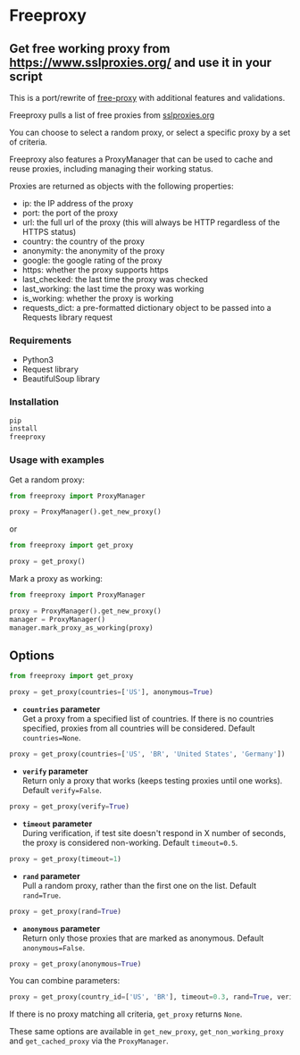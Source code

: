# Freeproxy

## Get free working proxy from <https://www.sslproxies.org/> and use it in your script

This is a port/rewrite of [free-proxy](https://github.com/jundymek/free-proxy) with additional features and validations.

Freeproxy pulls a list of free proxies from [sslproxies.org](https://www.sslproxies.org/)

You can choose to select a random proxy, or select a specific proxy by a set of criteria.

Freeproxy also features a ProxyManager that can be used to cache and reuse proxies, including managing their working
status.

Proxies are returned as objects with the following properties:

- ip: the IP address of the proxy
- port: the port of the proxy
- url: the full url of the proxy (this will always be HTTP regardless of the HTTPS status)
- country: the country of the proxy
- anonymity: the anonymity of the proxy
- google: the google rating of the proxy
- https: whether the proxy supports https
- last_checked: the last time the proxy was checked
- last_working: the last time the proxy was working
- is_working: whether the proxy is working
- requests_dict: a pre-formatted dictionary object to be passed into a Requests library request

### Requirements

- Python3
- Request library
- BeautifulSoup library

### Installation

```python
pip
install
freeproxy
```

### Usage with examples

Get a random proxy:

```python
from freeproxy import ProxyManager

proxy = ProxyManager().get_new_proxy()
```

or

```python
from freeproxy import get_proxy

proxy = get_proxy()
```


Mark a proxy as working:
```python
from freeproxy import ProxyManager

proxy = ProxyManager().get_new_proxy()
manager = ProxyManager()
manager.mark_proxy_as_working(proxy)
```


## Options

```python
from freeproxy import get_proxy

proxy = get_proxy(countries=['US'], anonymous=True)
```

- **`countries` parameter**  
  Get a proxy from a specified list of countries. If there is no countries specified, proxies from all countries will be considered. Default ``countries=None``.

```python
proxy = get_proxy(countries=['US', 'BR', 'United States', 'Germany'])
```

- **`verify` parameter**  
  Return only a proxy that works (keeps testing proxies until one works). Default `verify=False`.

```python
proxy = get_proxy(verify=True)
```

- **`timeout` parameter**  
  During verification, if test site doesn't respond in X number of seconds, the proxy is considered non-working. Default `timeout=0.5`.

```python
proxy = get_proxy(timeout=1)
```

- **`rand` parameter**  
  Pull a random proxy, rather than the first one on the list. Default `rand=True`.

```python
proxy = get_proxy(rand=True)
```

- **`anonymous` parameter**  
  Return only those proxies that are marked as anonymous. Default `anonymous=False`.

```python
proxy = get_proxy(anonymous=True)
```

You can combine parameters:

```python
proxy = get_proxy(country_id=['US', 'BR'], timeout=0.3, rand=True, verify=True)
```

If there is no proxy matching all criteria, `get_proxy` returns `None`.

These same options are available in `get_new_proxy`, `get_non_working_proxy` and `get_cached_proxy` via the `ProxyManager`.
